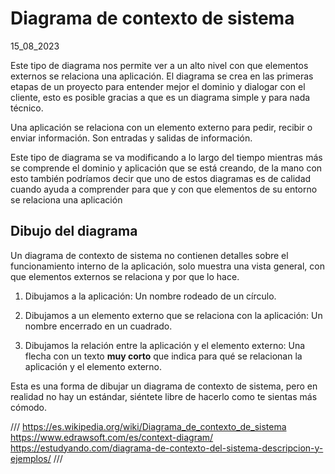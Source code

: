 # Diagrama de contexto de sistema
15_08_2023

Este tipo de diagrama nos permite ver a un alto nivel con que elementos externos se relaciona una aplicación. El diagrama se crea en las primeras etapas de un proyecto para entender mejor el dominio y dialogar con el cliente, esto es posible gracias a que es un diagrama simple y para nada técnico.

Una aplicación se relaciona con un elemento externo para pedir, recibir o enviar información. Son entradas y salidas de información.

Este tipo de diagrama se va modificando a lo largo del tiempo mientras más se comprende el dominio y aplicación que se está creando, de la mano con esto también podríamos decir que uno de estos diagramas es de calidad cuando ayuda a comprender para que y con que elementos de su entorno se relaciona una aplicación

## Dibujo del diagrama

Un diagrama de contexto de sistema no contienen detalles sobre el funcionamiento interno de la aplicación, solo muestra una vista general, con que elementos externos se relaciona y por que lo hace.

1. Dibujamos a la aplicación: Un nombre rodeado de un círculo.

2. Dibujamos a un elemento externo que se relaciona con la aplicación: Un nombre encerrado en un cuadrado.

3. Dibujamos la relación entre la aplicación y el elemento externo: Una flecha con un texto **muy corto** que indica para qué se relacionan la aplicación y el elemento externo.

Esta es una forma de dibujar un diagrama de contexto de sistema, pero en realidad no hay un estándar, siéntete libre de hacerlo como te sientas más cómodo.

///
https://es.wikipedia.org/wiki/Diagrama_de_contexto_de_sistema
https://www.edrawsoft.com/es/context-diagram/
https://estudyando.com/diagrama-de-contexto-del-sistema-descripcion-y-ejemplos/
///